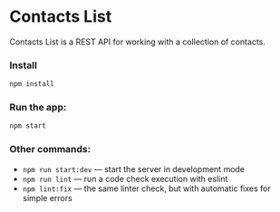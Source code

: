 # Contacts List

Contacts List is a REST API for working with a collection of contacts.

### Install

```bash
npm install 
```

### Run the app:
```bash
npm start 
```

### Other commands:

- `npm run start:dev` &mdash; start the server in development mode
- `npm run lint` &mdash; run a code check execution with eslint
- `npm lint:fix` &mdash; the same linter check, but with automatic fixes for simple errors


